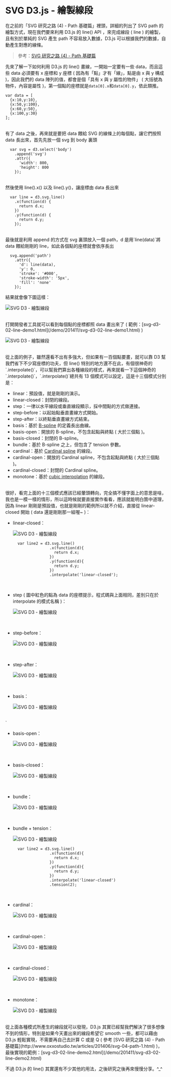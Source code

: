 # SVG D3.js - 繪製線段  

在之前的「SVG 研究之路 (4) - Path 基礎篇」裡頭，詳細的列出了 SVG path 的繪製方式，現在我們要來利用 D3.js 的 line() API ，來完成線段 ( line ) 的繪製，且有別於單純的 SVG 產生 path 不容易放入數據，D3.js 可以根據我們的數據，自動產生對應的線條。

> 參考：[SVG 研究之路 (4) - Path 基礎篇](http://www.oxxostudio.tw/articles/201406/svg-04-path-1.html)

先來了解一下如何利用 D3.js 的 line() 畫線，一開始一定要有一些 data，而且這些 data 必須要有 x 座標和 y 座標 ( 因為有「點」才有「線」，點是由 x 與 y 構成 )，因此我們的 data 陣列的值，都會是個「具有 x 與 y 屬性的物件」 ( 大括號為物件，內容是屬性 )，第一個點的座標就是`data[0].x`和`data[0].y`，依此類推。

	var data = [
	  {x:10,y:10},
	  {x:50,y:100},
	  {x:60,y:50},
	  {x:100,y:30}
	];

<br/>
有了 data 之後，再來就是要把 data 餵給 SVG 的線條上的每個點，讓它們按照 data 長出來，首先先放一個 svg 到 body 裏頭

	  var svg = d3.select('body')
	    .append('svg')
	    .attr({
	      'width': 800,
	      'height': 800
	    });

<br/>
然後使用 line().x() 以及 line().y()，讓座標由 data 長出來
	
	  var line = d3.svg.line()
	    .x(function(d) {
	      return d.x;
	    })
	    .y(function(d) {
	      return d.y;
	    });

<br/>
最後就是利用 append 的方式在 svg 裏頭放入一個 path，d 是用`line(data)`將 data 餵給剛剛的 line，如此各個點的座標就會依序長出 
	
	  svg.append('path')
	    .attr({
	      'd': line(data),
	      'y': 0,
	      'stroke': '#000',
	      'stroke-width': '5px',
	      'fill': 'none'
	    });

結果就會像下圖這樣：

![SVG D3 - 繪製線段](/img/articles/201411/20141103_1_02.png)

<br/>
打開開發者工具就可以看到每個點的座標都照 data 畫出來了  ( 範例：[svg-d3-02-line-demo1.html](/demo/201411/svg-d3-02-line-demo1.html) )

![SVG D3 - 繪製線段](/img/articles/201411/20141103_1_03.png)

<br/>
從上面的例子，雖然還看不出有多強大，但如果有一百個點要畫，就可以靠 D3 幫我們省下不少寫座標的功夫，但 line() 特別的地方還不在此，有個很神奇的`.interpolate()`，可以幫我們算出各種線段的樣式，再來就看一下這個神奇的`.interpolate()`，`.interpolate()`總共有 13 個模式可以設定，這是十三個模式分別是：

- linear：預設值，就是剛剛的演示。 
- linear-closed：封閉的線段。 
- step：一律以水平線段或垂直線段顯示，採中間點的方式做連接。 
- step-before：以起始點垂直畫線方式開始。 
- step-after：以終點垂直畫線方式結束。 
- basis：基於 [B-spline](http://en.wikipedia.org/wiki/B-spline) 的定義長出曲線。 
- basis-open：開放的 B-spline，不包含起點與終點 ( 大於三個點 )。 
- basis-closed：封閉的 B-spline。 
- bundle：基於 B-spline 之上，但包含了 tension 參數。 
- cardinal：基於 [Cardinal spline](http://en.wikipedia.org/wiki/Cubic_Hermite_spline#Cardinal_spline) 的線段。
- cardinal-open：開放的 Cardinal spline，不包含起點與終點 ( 大於三個點 )。
- cardinal-closed：封閉的 Cardinal spline。
- monotone：基於 [cubic interpolation](https://github.com/mbostock/d3/wiki/SVG-Shapes#line_x) 的線段。

<br/>
很好，看完上面的十三個模式應該已經暈頭轉向，完全搞不懂字面上的意思是啥，我也是一模一樣的情形，所以這時候就要直接實作看看，應該就能明白箇中道理，因為 linear 剛剛是預設值，也就是剛剛的範例所以就不介紹，直接從 linear-closed 開始  ( data 還是剛剛那一組喔~ )：

- linear-closed：

	![SVG D3 - 繪製線段](/img/articles/201411/20141103_1_04.png)

		var line2 = d3.svg.line()
		              .x(function(d){
		                return d.x;
		              })
		              .y(function(d){
		                return d.y;
		              })
		              .interpolate('linear-closed');

<br/>

- step ( 圖中紅色的點為 data 的座標提示，程式碼與上面相同，差別只在於 interpolate 的模式名稱 )：

	![SVG D3 - 繪製線段](/img/articles/201411/20141103_1_05.png)

<br/>

- step-before：

	![SVG D3 - 繪製線段](/img/articles/201411/20141103_1_06.png)

<br/>

- step-after：

	![SVG D3 - 繪製線段](/img/articles/201411/20141103_1_07.png)

<br/>

- basis：

	![SVG D3 - 繪製線段](/img/articles/201411/20141103_1_08.png)

<br/>`

- basis-open：

	![SVG D3 - 繪製線段](/img/articles/201411/20141103_1_09.png)

<br/>

- basis-closed：

	![SVG D3 - 繪製線段](/img/articles/201411/20141103_1_10.png)

<br/>

- bundle：

	![SVG D3 - 繪製線段](/img/articles/201411/20141103_1_11.png)

<br/>

- bundle + tension：

	![SVG D3 - 繪製線段](/img/articles/201411/20141103_1_12.png)

		var line2 = d3.svg.line()
		              .x(function(d){
		                return d.x;
		              })
		              .y(function(d){
		                return d.y;
		              })
		              .interpolate('linear-closed')
					  .tension(2);

<br/>

- cardinal：

	![SVG D3 - 繪製線段](/img/articles/201411/20141103_1_13.png)

<br/>

- cardinal-open：

	![SVG D3 - 繪製線段](/img/articles/201411/20141103_1_14.png)

<br/>

- cardinal-closed：

	![SVG D3 - 繪製線段](/img/articles/201411/20141103_1_15.png)

<br/>

- monotone：

	![SVG D3 - 繪製線段](/img/articles/201411/20141103_1_16.png)

<br/>
從上面各種模式所產生的線段就可以發現，D3.js 其實已經幫我們解決了很多想像不到的情形，特別是如果今天畫出來的線段希望它 smooth 一些，都可以藉由 D3.js 輕鬆實現，不需要再自己去計算 C 或是 Q ( 參考 [SVG 研究之路 (4) - Path 基礎篇](http://www.oxxostudio.tw/articles/201406/svg-04-path-1.html) )，最後實現的範例：[svg-d3-02-line-demo2.html](/demo/201411/svg-d3-02-line-demo2.html)

不過 D3.js 的 line() 其實還有不少其他的用法，之後研究之後再來慢慢分享。^_^




